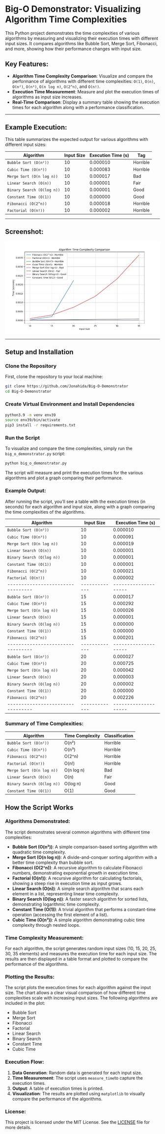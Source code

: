 # Big-O Demonstrator: Visualizing Algorithm Time Complexities

This Python project demonstrates the time complexities of various algorithms by measuring and visualizing their execution times with different input sizes. It compares algorithms like Bubble Sort, Merge Sort, Fibonacci, and more, showing how their performance changes with input size.

## Key Features:
- **Algorithm Time Complexity Comparison**: Visualize and compare the performance of algorithms with different time complexities: `O(1)`, `O(n)`, `O(n²)`, `O(n³)`, `O(n log n)`, `O(2^n)`, and `O(n!)`.
- **Execution Time Measurement**: Measure and plot the execution times of algorithms as input size increases.
- **Real-Time Comparison**: Display a summary table showing the execution times for each algorithm along with a performance classification.

---

## Example Execution:

This table summarizes the expected output for various algorithms with different input sizes:

| Algorithm                    | Input Size  | Execution Time (s) | Tag     |
|------------------------------|-------------|--------------------|---------|
| `Bubble Sort (O(n²))`         | 10          | 0.000010           | Horrible|
| `Cubic Time (O(n³))`          | 10          | 0.000083           | Horrible|
| `Merge Sort (O(n log n))`     | 10          | 0.000017           | Bad     |
| `Linear Search (O(n))`        | 10          | 0.000001           | Fair    |
| `Binary Search (O(log n))`    | 10          | 0.000001           | Good    |
| `Constant Time (O(1))`        | 10          | 0.000000           | Good    |
| `Fibonacci (O(2^n))`          | 10          | 0.000018           | Horrible|
| `Factorial (O(n!))`           | 10          | 0.000002           | Horrible|

---

## Screenshot:
![Figure_1.png](Figure_1.png)

---

## Setup and Installation

### Clone the Repository

First, clone the repository to your local machine:

```bash
git clone https://github.com/Jonahida/Big-O-Demonstrator
cd Big-O-Demonstrator
```

### Create Virtual Environment and Install Dependencies

```bash
python3.9 -m venv env39
source env39/bin/activate
pip3 install -r requirements.txt
```

### Run the Script

To visualize and compare the time complexities, simply run the `big_o_demonstrator.py` script:

```bash
python big_o_demonstrator.py
```

The script will measure and print the execution times for the various algorithms and plot a graph comparing their performance.

### Example Output:

After running the script, you’ll see a table with the execution times (in seconds) for each algorithm and input size, along with a graph comparing the time complexities of the algorithms.


| Algorithm                      | Input Size  | Execution Time (s) |
|---------------------------------|-------------|--------------------|
| `Bubble Sort (O(n²))`           | 10          | 0.000010           |
| `Cubic Time (O(n³))`            | 10          | 0.000091           |
| `Merge Sort (O(n log n))`       | 10          | 0.000019           |
| `Linear Search (O(n))`          | 10          | 0.000001           |
| `Binary Search (O(log n))`      | 10          | 0.000001           |
| `Constant Time (O(1))`          | 10          | 0.000001           |
| `Fibonacci (O(2^n))`            | 10          | 0.000021           |
| `Factorial (O(n!))`             | 10          | 0.000002           |
|---------------------------------|-------------|--------------------|
| `Bubble Sort (O(n²))`           | 15          | 0.000017           |
| `Cubic Time (O(n³))`            | 15          | 0.000292           |
| `Merge Sort (O(n log n))`       | 15          | 0.000026           |
| `Linear Search (O(n))`          | 15          | 0.000001           |
| `Binary Search (O(log n))`      | 15          | 0.000000           |
| `Constant Time (O(1))`          | 15          | 0.000000           |
| `Fibonacci (O(2^n))`            | 15          | 0.000201           |
|---------------------------------|-------------|--------------------|
| `Bubble Sort (O(n²))`           | 20          | 0.000027           |
| `Cubic Time (O(n³))`            | 20          | 0.000725           |
| `Merge Sort (O(n log n))`       | 20          | 0.000042           |
| `Linear Search (O(n))`          | 20          | 0.000003           |
| `Binary Search (O(log n))`      | 20          | 0.000002           |
| `Constant Time (O(1))`          | 20          | 0.000000           |
| `Fibonacci (O(2^n))`            | 20          | 0.002226           |
|---------------------------------|-------------|--------------------|

### Summary of Time Complexities:

| Algorithm                     | Time Complexity | Classification |
|-------------------------------|-----------------|----------------|
| `Bubble Sort (O(n²))`          | O(n²)           | Horrible       |
| `Cubic Time (O(n³))`           | O(n³)           | Horrible       |
| `Fibonacci (O(2^n))`           | O(2^n)          | Horrible       |
| `Factorial (O(n!))`            | O(n!)           | Horrible       |
| `Merge Sort (O(n log n))`      | O(n log n)      | Bad            |
| `Linear Search (O(n))`         | O(n)            | Fair           |
| `Binary Search (O(log n))`     | O(log n)        | Good           |
| `Constant Time (O(1))`         | O(1)            | Good           |

## How the Script Works

### Algorithms Demonstrated:
The script demonstrates several common algorithms with different time complexities:

- **Bubble Sort (O(n²))**: A simple comparison-based sorting algorithm with quadratic time complexity.
- **Merge Sort (O(n log n))**: A divide-and-conquer sorting algorithm with a better time complexity than bubble sort.
- **Fibonacci (O(2^n))**: A recursive algorithm to calculate Fibonacci numbers, demonstrating exponential growth in execution time.
- **Factorial (O(n!))**: A recursive algorithm for calculating factorials, showing a steep rise in execution time as input grows.
- **Linear Search (O(n))**: A simple search algorithm that scans each element in a list, representing linear time complexity.
- **Binary Search (O(log n))**: A faster search algorithm for sorted lists, demonstrating logarithmic time complexity.
- **Constant Time (O(1))**: A trivial algorithm that performs a constant-time operation (accessing the first element of a list).
- **Cubic Time (O(n³))**: A simple algorithm demonstrating cubic time complexity through nested loops.

### Time Complexity Measurement:
For each algorithm, the script generates random input sizes (10, 15, 20, 25, 30, 35 elements) and measures the execution time for each input size. The results are then displayed in a table format and plotted to compare the performance of the algorithms.

### Plotting the Results:
The script plots the execution times for each algorithm against the input size. The chart allows a clear visual comparison of how different time complexities scale with increasing input sizes. The following algorithms are included in the plot:
- Bubble Sort
- Merge Sort
- Fibonacci
- Factorial
- Linear Search
- Binary Search
- Constant Time
- Cubic Time

### Execution Flow:
1. **Data Generation**: Random data is generated for each input size.
2. **Time Measurement**: The script uses `measure_time`to capture the execution times.
3. **Output**: A table of execution times is printed.
4. **Visualization**: The results are plotted using `matplotlib` to visually compare the performance of the algorithms.

### License:
This project is licensed under the MIT License. See the [LICENSE](LICENSE) file for more details.

